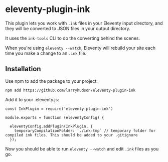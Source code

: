 # eleventy-plugin-ink

This plugin lets you work with `.ink` files in your Eleventy input directory, and they will be converted to JSON files in your output directory.

It uses the `ink-tools` CLI to do the converting behind the scenes.

When you're using `eleventy --watch`, Eleventy will rebuild your site each time you make a change to an `.ink` file.

## Installation

Use npm to add the package to your project:

```
npm add https://github.com/larryhudson/eleventy-plugin-ink
```

Add it to your .eleventy.js:

```
const InkPlugin = require('eleventy-plugin-ink')

module.exports = function (eleventyConfig) {

  eleventyConfig.addPlugin(InkPlugin, {
    temporaryCompilationFolder: `./ink-tmp` // temporary folder for compiled ink files. This should be added to your .gitignore
  });
```

Now you should be able to run `eleventy --watch` and edit `.ink` files as you go.

